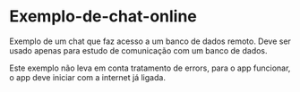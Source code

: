 # Exemplo-de-chat-online
Exemplo de um chat que faz acesso a um banco de dados remoto. Deve ser usado apenas para estudo de comunicação com um banco de dados.

Este exemplo não leva em conta tratamento de errors, para o app funcionar, o app deve iniciar com a internet já ligada.
